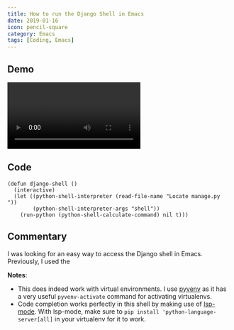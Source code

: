 ```yaml
---
title: How to run the Django Shell in Emacs
date: 2019-01-16
icon: pencil-square
category: Emacs
tags: [Coding, Emacs]
---
```


## Demo

<video src="/static/img/blog/emacs-django-shell/emacs-django-shell.webm" controls>
</video>

## Code

```emacs-lisp
(defun django-shell ()
  (interactive)
  (let ((python-shell-interpreter (read-file-name "Locate manage.py "))
        (python-shell-interpreter-args "shell"))
    (run-python (python-shell-calculate-command) nil t)))
```

## Commentary

I was looking for an easy way to access the Django shell in Emacs. Previously, I used the

**Notes**:

- This does indeed work with virtual environments. I use [pyvenv](https://github.com/jorgenschaefer/pyvenv) as it has a very useful `pyvenv-activate` command for activating virtualenvs.
- Code completion works perfectly in this shell by making use of [lsp-mode](https://github.com/emacs-lsp/lsp-mode). With lsp-mode, make sure to `pip install 'python-language-server[all]` in your virtualenv for it to work.
